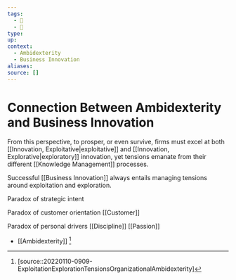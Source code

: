 ```yaml
---
tags:
  - 🌱
  - 🚧 
type:
up:
context:
  - Ambidexterity
  - Business Innovation
aliases:
source: []
---
```


# Connection Between Ambidexterity and Business Innovation

From this perspective, to prosper, or even survive, firms must excel at both [[Innovation, Exploitative|exploitative]] and [[Innovation, Explorative|exploratory]] innovation, yet tensions emanate from their different [[Knowledge Management]] processes.

Successful [[Business Innovation]] always entails managing tensions around exploitation and exploration.

Paradox of strategic intent

Paradox of customer orientation
[[Customer]]

Paradox of personal drivers
[[Discipline]]
[[Passion]]

- [[Ambidexterity]]
[^1]

[^1]: [source::20220110-0909-ExploitationExplorationTensionsOrganizationalAmbidexterity]

